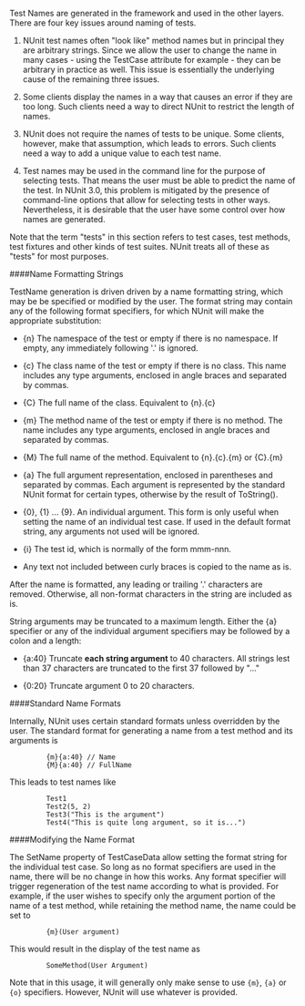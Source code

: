 Test Names are generated in the framework and used in the other layers. There are four key issues around naming of tests.

1. NUnit test names often "look like" method names but in principal they are arbitrary strings. Since we allow the user to change the name in many cases - using the TestCase attribute for example - they can be arbitrary in practice as well. This issue is essentially the underlying cause of the remaining three issues.

2. Some clients display the names in a way that causes an error if they are too long. Such clients need a way to direct NUnit to restrict the length of names.

3. NUnit does not require the names of tests to be unique. Some clients, however, make that assumption, which leads to errors. Such clients need a way to add a unique value to each test name.

4. Test names may be used in the command line for the purpose of selecting tests. That means the user must be able to predict the name of the test. In NUnit 3.0, this problem is mitigated by the presence of command-line options that allow for selecting tests in other ways. Nevertheless, it is desirable that the user have some control over how names are generated.

Note that the term "tests" in this section refers to test cases, test methods, test fixtures and other kinds of test suites. NUnit treats all of these as "tests" for most purposes.

####Name Formatting Strings

TestName generation is driven driven by a name formatting string, which may be be specified or modified by the user. The format string may contain any of the following format specifiers, for which NUnit will make the appropriate substitution:

  * {n} The namespace of the test or empty if there is no namespace. If empty, any immediately following '.' is ignored.

  * {c} The class name of the test or empty if there is no class. This name includes any type arguments, enclosed in angle braces and separated by commas.

  * {C} The full name of the class. Equivalent to {n}.{c}

  * {m} The method name of the test or empty if there is no method. The name includes any type arguments, enclosed in angle braces and separated by commas.

  * {M} The full name of the method. Equivalent to {n}.{c}.{m} or {C}.{m}

  * {a} The full argument representation, enclosed in parentheses and separated by commas. Each argument is represented by the standard NUnit format for certain types, otherwise by the result of ToString().

  * {0}, {1} ... {9}. An individual argument. This form is only useful when setting the name of an individual test case. If used in the default format string, any arguments not used will be ignored.

  * {i} The test id, which is normally of the form mmm-nnn.

  * Any text not included between curly braces is copied to the name as is.

After the name is formatted, any leading or trailing '.' characters are removed. Otherwise, all non-format characters in the string are included as is.

String arguments may be truncated to a maximum length. Either the {a} specifier or any of the individual argument specifiers may be followed by a colon and a length:

  * {a:40} Truncate __each string argument__ to 40 characters. All strings lest than 37 characters are truncated to the first 37 followed by "..."

  * {0:20} Truncate argument 0 to 20 characters.

####Standard Name Formats

Internally, NUnit uses certain standard formats unless overridden by the user. The standard format for generating a name from a test method and its arguments is

```
         {m}{a:40} // Name
         {M}{a:40} // FullName
```

This leads to test names like

```
         Test1
         Test2(5, 2)
         Test3("This is the argument")
         Test4("This is quite long argument, so it is...")
```

####Modifying the Name Format

The SetName property of TestCaseData allow setting the format string for the individual test case. So long as no format specifiers are used in the name, there will be no change in how this works. Any format specifier will trigger regeneration of the test name according to what is provided. For example, if the user wishes to specify only the argument portion of the name of a test method, while retaining the method name, the name could be set to

```
         {m}(User argument)
```

This would result in the display of the test name as

```
         SomeMethod(User Argument)
```

Note that in this usage, it will generally only make sense to use `{m}`, `{a}` or `{o}` specifiers. However, NUnit will use whatever is provided.


